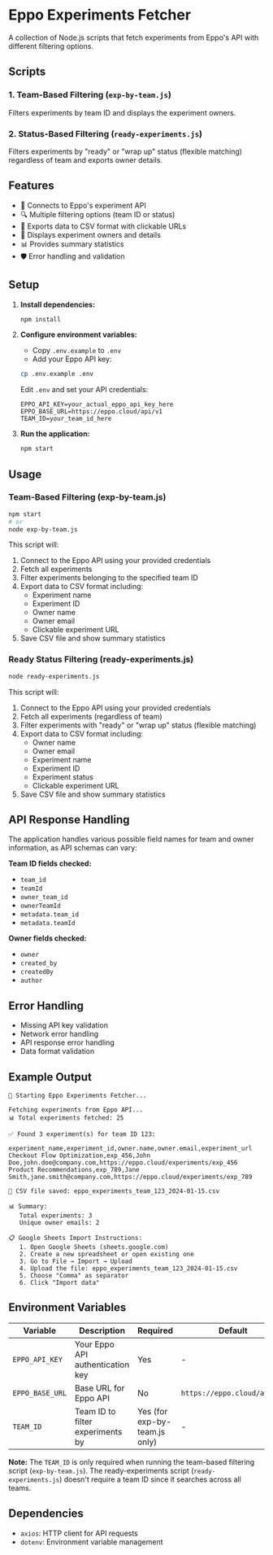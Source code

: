 # Eppo Experiments Fetcher

A collection of Node.js scripts that fetch experiments from Eppo's API with different filtering options.

## Scripts

### 1. Team-Based Filtering (`exp-by-team.js`)
Filters experiments by team ID and displays the experiment owners.

### 2. Status-Based Filtering (`ready-experiments.js`)
Filters experiments by "ready" or "wrap up" status (flexible matching) regardless of team and exports owner details.

## Features

- 🔌 Connects to Eppo's experiment API
- 🔍 Multiple filtering options (team ID or status)
- 📁 Exports data to CSV format with clickable URLs
- 👥 Displays experiment owners and details
- 📊 Provides summary statistics
- 🛡️ Error handling and validation

## Setup

1. **Install dependencies:**
   ```bash
   npm install
   ```

2. **Configure environment variables:**
   - Copy `.env.example` to `.env`
   - Add your Eppo API key:
   ```bash
   cp .env.example .env
   ```
   
   Edit `.env` and set your API credentials:
   ```
   EPPO_API_KEY=your_actual_eppo_api_key_here
   EPPO_BASE_URL=https://eppo.cloud/api/v1
   TEAM_ID=your_team_id_here
   ```

3. **Run the application:**
   ```bash
   npm start
   ```

## Usage

### Team-Based Filtering (exp-by-team.js)
```bash
npm start
# or
node exp-by-team.js
```

This script will:
1. Connect to the Eppo API using your provided credentials
2. Fetch all experiments
3. Filter experiments belonging to the specified team ID
4. Export data to CSV format including:
   - Experiment name
   - Experiment ID
   - Owner name
   - Owner email
   - Clickable experiment URL
5. Save CSV file and show summary statistics

### Ready Status Filtering (ready-experiments.js)
```bash
node ready-experiments.js
```

This script will:
1. Connect to the Eppo API using your provided credentials
2. Fetch all experiments (regardless of team)
3. Filter experiments with "ready" or "wrap up" status (flexible matching)
4. Export data to CSV format including:
   - Owner name
   - Owner email
   - Experiment name
   - Experiment ID
   - Experiment status
   - Clickable experiment URL
5. Save CSV file and show summary statistics

## API Response Handling

The application handles various possible field names for team and owner information, as API schemas can vary:

**Team ID fields checked:**
- `team_id`
- `teamId`
- `owner_team_id`
- `ownerTeamId`
- `metadata.team_id`
- `metadata.teamId`

**Owner fields checked:**
- `owner`
- `created_by`
- `createdBy`
- `author`

## Error Handling

- Missing API key validation
- Network error handling
- API response error handling
- Data format validation

## Example Output

```
🚀 Starting Eppo Experiments Fetcher...

Fetching experiments from Eppo API...
📊 Total experiments fetched: 25

✅ Found 3 experiment(s) for team ID 123:

experiment_name,experiment_id,owner.name,owner.email,experiment_url
Checkout Flow Optimization,exp_456,John Doe,john.doe@company.com,https://eppo.cloud/experiments/exp_456
Product Recommendations,exp_789,Jane Smith,jane.smith@company.com,https://eppo.cloud/experiments/exp_789

📁 CSV file saved: eppo_experiments_team_123_2024-01-15.csv

📊 Summary:
   Total experiments: 3
   Unique owner emails: 2

📋 Google Sheets Import Instructions:
   1. Open Google Sheets (sheets.google.com)
   2. Create a new spreadsheet or open existing one
   3. Go to File → Import → Upload
   4. Upload the file: eppo_experiments_team_123_2024-01-15.csv
   5. Choose "Comma" as separator
   6. Click "Import data"
```

## Environment Variables

| Variable | Description | Required | Default |
|----------|-------------|----------|---------|
| `EPPO_API_KEY` | Your Eppo API authentication key | Yes | - |
| `EPPO_BASE_URL` | Base URL for Eppo API | No | `https://eppo.cloud/api/v1` |
| `TEAM_ID` | Team ID to filter experiments by | Yes (for exp-by-team.js only) | - |

**Note:** The `TEAM_ID` is only required when running the team-based filtering script (`exp-by-team.js`). The ready-experiments script (`ready-experiments.js`) doesn't require a team ID since it searches across all teams.

## Dependencies

- `axios`: HTTP client for API requests
- `dotenv`: Environment variable management 